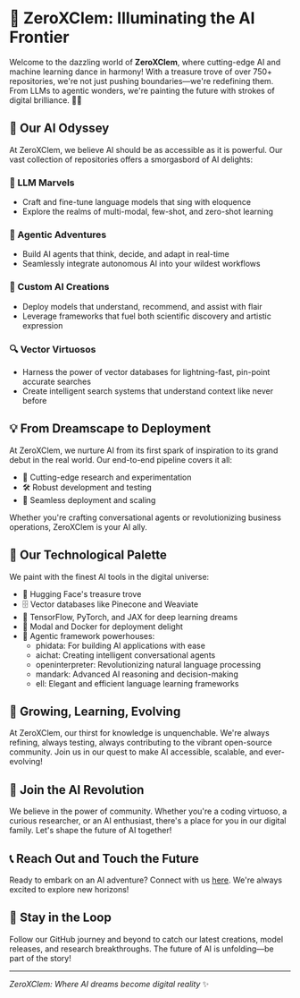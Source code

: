 # 🌟 ZeroXClem: Illuminating the AI Frontier

Welcome to the dazzling world of **ZeroXClem**, where cutting-edge AI and machine learning dance in harmony! With a treasure trove of over 750+ repositories, we're not just pushing boundaries—we're redefining them. From LLMs to agentic wonders, we're painting the future with strokes of digital brilliance. 🎨🤖

## 🧠 Our AI Odyssey

At ZeroXClem, we believe AI should be as accessible as it is powerful. Our vast collection of repositories offers a smorgasbord of AI delights:

### 🚀 LLM Marvels
- Craft and fine-tune language models that sing with eloquence
- Explore the realms of multi-modal, few-shot, and zero-shot learning

### 🤖 Agentic Adventures
- Build AI agents that think, decide, and adapt in real-time
- Seamlessly integrate autonomous AI into your wildest workflows

### 🧰 Custom AI Creations
- Deploy models that understand, recommend, and assist with flair
- Leverage frameworks that fuel both scientific discovery and artistic expression

### 🔍 Vector Virtuosos
- Harness the power of vector databases for lightning-fast, pin-point accurate searches
- Create intelligent search systems that understand context like never before

## 💡 From Dreamscape to Deployment

At ZeroXClem, we nurture AI from its first spark of inspiration to its grand debut in the real world. Our end-to-end pipeline covers it all:

- 🔬 Cutting-edge research and experimentation
- 🛠️ Robust development and testing
- 🚀 Seamless deployment and scaling

Whether you're crafting conversational agents or revolutionizing business operations, ZeroXClem is your AI ally.

## 🌈 Our Technological Palette

We paint with the finest AI tools in the digital universe:
- 🤗 Hugging Face's treasure trove
- 🗄️ Vector databases like Pinecone and Weaviate
- 🧮 TensorFlow, PyTorch, and JAX for deep learning dreams
- 🐳 Modal and Docker for deployment delight
- 🚀 Agentic framework powerhouses:
  - phidata: For building AI applications with ease
  - aichat: Creating intelligent conversational agents
  - openinterpreter: Revolutionizing natural language processing
  - mandark: Advanced AI reasoning and decision-making
  - ell: Elegant and efficient language learning frameworks

## 🌱 Growing, Learning, Evolving

At ZeroXClem, our thirst for knowledge is unquenchable. We're always refining, always testing, always contributing to the vibrant open-source community. Join us in our quest to make AI accessible, scalable, and ever-evolving!

## 🤝 Join the AI Revolution

We believe in the power of community. Whether you're a coding virtuoso, a curious researcher, or an AI enthusiast, there's a place for you in our digital family. Let's shape the future of AI together!

## 📞 Reach Out and Touch the Future

Ready to embark on an AI adventure? Connect with us [here](https://beacons.ai/zeroxclem). We're always excited to explore new horizons!

## 👀 Stay in the Loop

Follow our GitHub journey and beyond to catch our latest creations, model releases, and research breakthroughs. The future of AI is unfolding—be part of the story!

---

*ZeroXClem: Where AI dreams become digital reality* ✨
```
